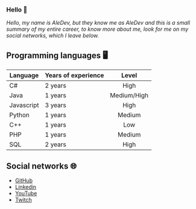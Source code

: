 ### Hello 👋

_Hello, my name is AleDev, but they know me as AleDev and this is a small summary of my entire career, to know more about me, look for me on my social networks, which I leave below._

## Programming languages 🖥️

| Language | Years of experience | Level |
| ------------- | ------------- | :---: |
| C# | 2 years | High |
| Java | 1 years | Medium/High |
| Javascript | 3 years | High |
| Python | 1 years | Medium |
| C++ | 1 years | Low |
| PHP | 1 years | Medium |
| SQL | 2 years | High |

## Social networks 🌐

* [GitHub](https://github.com/AleDev11)
* [Linkedin](https://www.linkedin.com/in/alejandro-font-muñiz/)
* [YouTube](https://www.youtube.com/channel/UCzFMIPWGu728lW2OIcLtaeQ)
* [Twitch](https://www.twitch.tv/aledev11)
